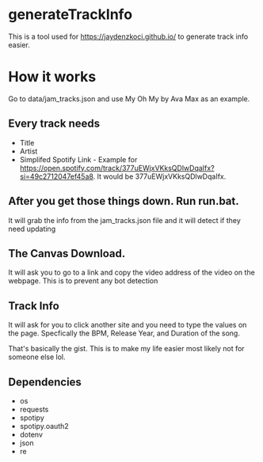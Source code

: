 # generateTrackInfo
This is a tool used for https://jaydenzkoci.github.io/ to generate track info easier.

# How it works
Go to data/jam_tracks.json and use My Oh My by Ava Max as an example.
## Every track needs
- Title
- Artist
- Simplifed Spotify Link - Example for https://open.spotify.com/track/377uEWjxVKksQDlwDqaIfx?si=49c2712047ef45a8. It would be 377uEWjxVKksQDlwDqaIfx.
## After you get those things down. Run run.bat.
It will grab the info from the jam_tracks.json file and it will detect if they need updating
## The Canvas Download.
It will ask you to go to a link and copy the video address of the video on the webpage. This is to prevent any bot detection
## Track Info
It will ask for you to click another site and you need to type the values on the page. Specfically the BPM, Release Year, and Duration of the song.

That's basically the gist. This is to make my life easier most likely not for someone else lol.
## Dependencies
- os
- requests
- spotipy
- spotipy.oauth2
- dotenv
- json
- re
